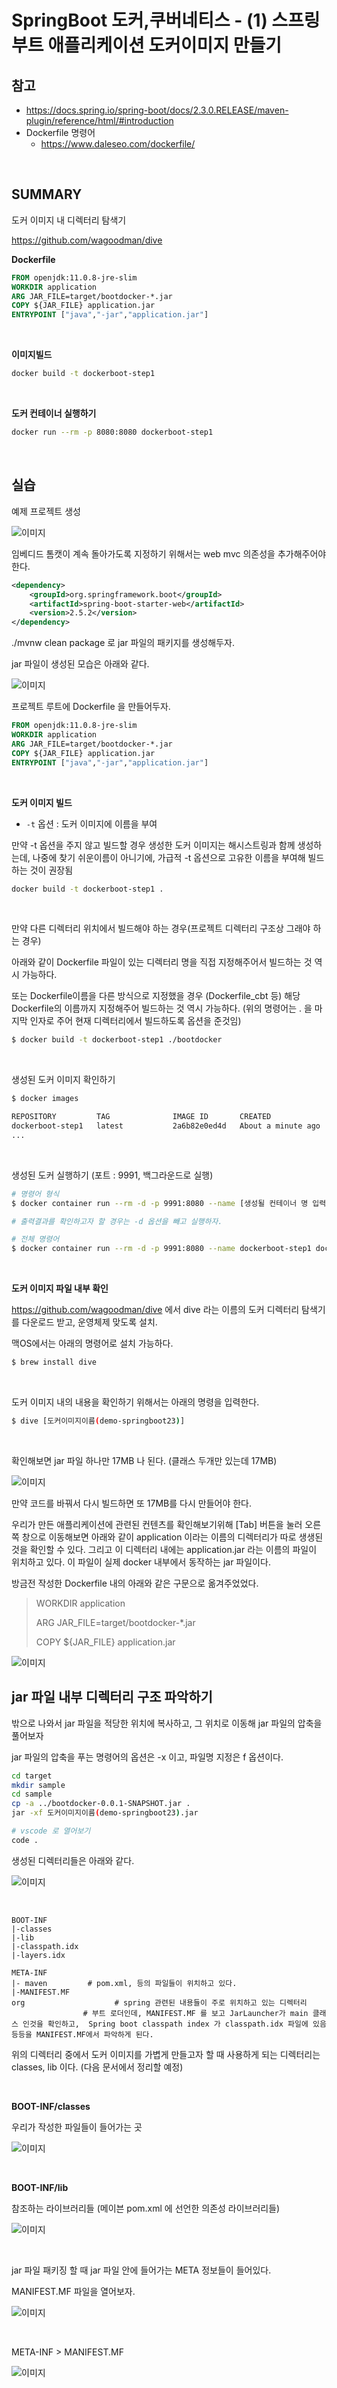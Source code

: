 # SpringBoot 도커,쿠버네티스 - (1) 스프링부트 애플리케이션 도커이미지 만들기



## 참고

- https://docs.spring.io/spring-boot/docs/2.3.0.RELEASE/maven-plugin/reference/html/#introduction
- Dockerfile 명령어
  - https://www.daleseo.com/dockerfile/

<br>

## SUMMARY

도커 이미지 내 디렉터리 탐색기<br>

https://github.com/wagoodman/dive<br>



**Dockerfile**

```dockerfile
FROM openjdk:11.0.8-jre-slim
WORKDIR application
ARG JAR_FILE=target/bootdocker-*.jar
COPY ${JAR_FILE} application.jar
ENTRYPOINT ["java","-jar","application.jar"]
```

<br>

**이미지빌드**

```bash
docker build -t dockerboot-step1
```

<br>

**도커 컨테이너 실행하기**

```bash
docker run --rm -p 8080:8080 dockerboot-step1
```

<br>

## 실습

예제 프로젝트 생성

![이미지](./img/STEP1-DOCKER-IMAGE/1.png)



임베디드 톰캣이 계속 돌아가도록 지정하기 위해서는 web mvc 의존성을 추가해주어야 한다.

```xml
<dependency>
    <groupId>org.springframework.boot</groupId>
    <artifactId>spring-boot-starter-web</artifactId>
    <version>2.5.2</version>
</dependency>
```

./mvnw clean package 로 jar 파일의 패키지를 생성해두자.<br>

jar 파일이 생성된 모습은 아래와 같다.<br>

![이미지](./img/STEP1-DOCKER-IMAGE/2.png)

프로젝트 루트에 Dockerfile 을 만들어두자. 

```dockerfile
FROM openjdk:11.0.8-jre-slim
WORKDIR application
ARG JAR_FILE=target/bootdocker-*.jar
COPY ${JAR_FILE} application.jar
ENTRYPOINT ["java","-jar","application.jar"]
```

<br>

**도커 이미지 빌드**

- `-t` 옵션 : 도커 이미지에 이름을 부여

만약 -t 옵션을 주지 않고 빌드할 경우 생성한 도커 이미지는 해시스트링과 함께 생성하는데, 나중에 찾기 쉬운이름이 아니기에, 가급적 -t 옵션으로 고유한 이름을 부여해 빌드하는 것이 권장됨

```bash
docker build -t dockerboot-step1 .
```

<br>

만약 다른 디렉터리 위치에서 빌드해야 하는 경우(프로젝트 디렉터리 구조상 그래야 하는 경우)

아래와 같이 Dockerfile 파일이 있는 디렉터리 명을 직접 지정해주어서 빌드하는 것 역시 가능하다. 

또는 Dockerfile이름을 다른 방식으로 지정했을 경우 (Dockerfile_cbt 등) 해당 Dockerfile의 이름까지 지정해주어 빌드하는 것 역시 가능하다. (위의 명령어는 . 을 마지막 인자로 주어 현재 디렉터리에서 빌드하도록 옵션을 준것임)

```bash
$ docker build -t dockerboot-step1 ./bootdocker
```

<br>

생성된 도커 이미지 확인하기

```bash
$ docker images

REPOSITORY         TAG              IMAGE ID       CREATED              SIZE
dockerboot-step1   latest           2a6b82e0ed4d   About a minute ago   213MB
...
```

<br>

생성된 도커 실행하기 (포트 : 9991, 백그라운드로 실행)

```bash
# 명령어 형식
$ docker container run --rm -d -p 9991:8080 --name [생성될 컨테이너 명 입력 : 여기서는 dockerboot-step1] [도커이미지 이름 입력 : 여기서는 dockerboot-step1]

# 출력결과를 확인하고자 할 경우는 -d 옵션을 빼고 실행하자.

# 전체 명령어
$ docker container run --rm -d -p 9991:8080 --name dockerboot-step1 dockerboot-step1
```

<br>

**도커 이미지 파일 내부 확인**<br>

https://github.com/wagoodman/dive 에서 dive 라는 이름의 도커 디렉터리 탐색기를 다운로드 받고, 운영체제 맞도록 설치.<br>

맥OS에서는 아래의 명령어로 설치 가능하다.

```bash
$ brew install dive
```

<br>

도커 이미지 내의 내용을 확인하기 위해서는 아래의 명령을 입력한다.

```bash
$ dive [도커이미지이름(demo-springboot23)] 
```

<br>

확인해보면 jar 파일 하나만 17MB 나 된다. (클래스 두개만 있는데 17MB)

![이미지](./img/STEP1-DOCKER-IMAGE/3.png)

만약 코드를 바꿔서 다시 빌드하면 또 17MB를 다시 만들어야 한다.

우리가 만든 애플리케이션에 관련된 컨텐츠를 확인해보기위해 [Tab] 버튼을 눌러 오른쪽 창으로 이동해보면 아래와 같이 application 이라는 이름의 디렉터리가 따로 생생된 것을 확인할 수 있다. 그리고 이 디렉터리 내에는 application.jar 라는 이름의 파일이 위치하고 있다. 이 파일이 실제 docker 내부에서 동작하는 jar 파일이다. 

방금전 작성한 Dockerfile 내의 아래와 같은 구문으로 옮겨주었었다.

> WORKDIR application<br>
>
> ARG JAR_FILE=target/bootdocker-*.jar<br>
>
> COPY ${JAR_FILE} application.jar<br>

![이미지](./img/STEP1-DOCKER-IMAGE/4.png)



## jar 파일 내부 디렉터리 구조 파악하기

밖으로 나와서 jar 파일을 적당한 위치에 복사하고, 그 위치로 이동해 jar 파일의 압축을 풀어보자

jar 파일의 압축을 푸는 명령어의 옵션은 -x 이고, 파일명 지정은 f 옵션이다.

```bash
cd target
mkdir sample
cd sample
cp -a ../bootdocker-0.0.1-SNAPSHOT.jar .
jar -xf 도커이미지이름(demo-springboot23).jar

# vscode 로 열어보기
code . 
```

생성된 디렉터리들은 아래와 같다.

![이미지](./img/STEP1-DOCKER-IMAGE/5.png)

<br>

```plain
BOOT-INF
|-classes
|-lib
|-classpath.idx
|-layers.idx

META-INF
|- maven         # pom.xml, 등의 파일들이 위치하고 있다.
|-MANIFEST.MF
org                    # spring 관련된 내용들이 주로 위치하고 있는 디렉터리 
		        # 부트 로더인데, MANIFEST.MF 를 보고 JarLauncher가 main 클래스 인것을 확인하고,  Spring boot classpath index 가 classpath.idx 파일에 있음 등등을 MANIFEST.MF에서 파악하게 된다.
```

위의 디렉터리 중에서 도커 이미지를 가볍게 만들고자 할 때 사용하게 되는 디렉터리는 classes, lib 이다. (다음 문서에서 정리할 예정)

<br>

**BOOT-INF/classes**

우리가 작성한 파일들이 들어가는 곳

![이미지](./img/STEP1-DOCKER-IMAGE/6.png)

<br>

**BOOT-INF/lib**

참조하는 라이브러리들 (메이븐 pom.xml 에 선언한 의존성 라이브러리들)

![이미지](./img/STEP1-DOCKER-IMAGE/7.png)

<br>

jar 파일 패키징 할 때 jar 파일 안에 들어가는 META 정보들이 들어있다.<br>

MANIFEST.MF 파일을 열어보자.

![이미지](./img/STEP1-DOCKER-IMAGE/8.png)

<br>

META-INF > MANIFEST.MF

![이미지](./img/STEP1-DOCKER-IMAGE/9.png)

